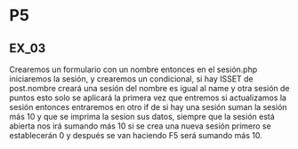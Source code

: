 # P5
## EX_03

Crearemos un formulario con un nombre entonces en el sesión.php iniciaremos la sesión, y crearemos un condicional, si hay ISSET de post.nombre creará una sesión del nombre es igual al name y otra sesión de puntos esto solo se aplicará la primera vez que entremos si actualizamos la sesión entonces entraremos en otro if de si hay una sesión suman la sesión más 10 y que se imprima la sesion sus datos, siempre que la sesión está abierta nos irá sumando más 10 si se crea una nueva sesión primero se establecerán 0 y después se van haciendo F5 será sumando más 10.
